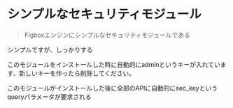 # シンプルなセキュリティモジュール

> Figboxエンジンにシンプルなセキュリティモジュールである

シンプルですが、しっかりする

このモジュールをインストールした時に自動的にadminというキーが入れています、新しいキーを作ったら削除してください。

このモジュールがインストールした後に全部のAPIに自動的にsec_keyというqueryパラメータが要求される


